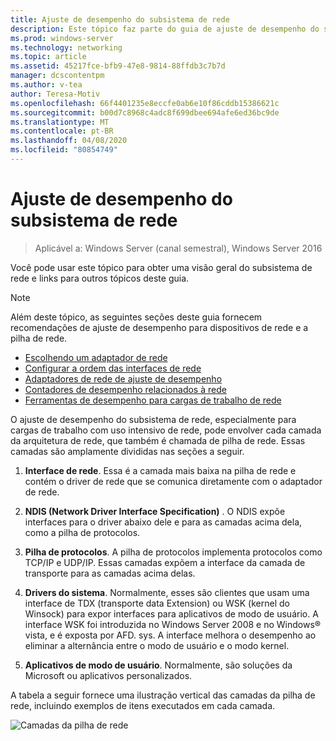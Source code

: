 ```yaml
---
title: Ajuste de desempenho do subsistema de rede
description: Este tópico faz parte do guia de ajuste de desempenho do subsistema de rede para o Windows Server 2016.
ms.prod: windows-server
ms.technology: networking
ms.topic: article
ms.assetid: 45217fce-bfb9-47e8-9814-88ffdb3c7b7d
manager: dcscontentpm
ms.author: v-tea
author: Teresa-Motiv
ms.openlocfilehash: 66f4401235e8eccfe0ab6e10f86cddb15386621c
ms.sourcegitcommit: b00d7c8968c4adc8f699dbee694afe6ed36bc9de
ms.translationtype: MT
ms.contentlocale: pt-BR
ms.lasthandoff: 04/08/2020
ms.locfileid: "80854749"
---
```

# <a name="network-subsystem-performance-tuning"></a>Ajuste de desempenho do subsistema de rede

>Aplicável a: Windows Server (canal semestral), Windows Server 2016

Você pode usar este tópico para obter uma visão geral do subsistema de rede e links para outros tópicos deste guia.

>[!NOTE]
>Além deste tópico, as seguintes seções deste guia fornecem recomendações de ajuste de desempenho para dispositivos de rede e a pilha de rede.
> - [Escolhendo um adaptador de rede](net-sub-choose-nic.md)
> - [Configurar a ordem das interfaces de rede](net-sub-interface-metric.md)
> - [Adaptadores de rede de ajuste de desempenho](net-sub-performance-tuning-nics.md)
> - [Contadores de desempenho relacionados à rede](net-sub-performance-counters.md)
> - [Ferramentas de desempenho para cargas de trabalho de rede](net-sub-performance-tools.md)

O ajuste de desempenho do subsistema de rede, especialmente para cargas de trabalho com uso intensivo de rede, pode envolver cada camada da arquitetura de rede, que também é chamada de pilha de rede. Essas camadas são amplamente divididas nas seções a seguir.

1. **Interface de rede**. Essa é a camada mais baixa na pilha de rede e contém o driver de rede que se comunica diretamente com o adaptador de rede.

2. **NDIS (Network Driver Interface Specification)** . O NDIS expõe interfaces para o driver abaixo dele e para as camadas acima dela, como a pilha de protocolos.
  
3. **Pilha de protocolos**. A pilha de protocolos implementa protocolos como TCP/IP e UDP/IP. Essas camadas expõem a interface da camada de transporte para as camadas acima delas.
  
4. **Drivers do sistema**. Normalmente, esses são clientes que usam uma interface de TDX (transporte data Extension) ou WSK (kernel do Winsock) para expor interfaces para aplicativos de modo de usuário. A interface WSK foi introduzida no Windows Server 2008 e no Windows&reg; vista, e é exposta por AFD. sys. A interface melhora o desempenho ao eliminar a alternância entre o modo de usuário e o modo kernel.
  
5. **Aplicativos de modo de usuário**. Normalmente, são soluções da Microsoft ou aplicativos personalizados.

A tabela a seguir fornece uma ilustração vertical das camadas da pilha de rede, incluindo exemplos de itens executados em cada camada.  

![Camadas da pilha de rede](../../media/Network-Subsystem/network-layers.jpg)


